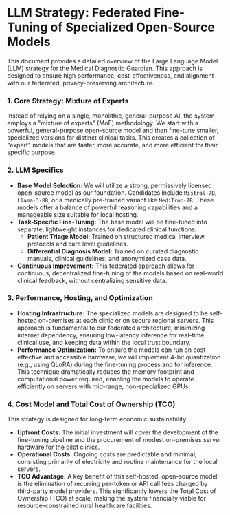 # LLM Strategy: Federated Fine-Tuning of Specialized Open-Source Models

This document provides a detailed overview of the Large Language Model (LLM) strategy for the Medical Diagnostic Guardian. This approach is designed to ensure high performance, cost-effectiveness, and alignment with our federated, privacy-preserving architecture.

### 1. Core Strategy: Mixture of Experts

Instead of relying on a single, monolithic, general-purpose AI, the system employs a "mixture of experts" (MoE) methodology. We start with a powerful, general-purpose open-source model and then fine-tune smaller, specialized versions for distinct clinical tasks. This creates a collection of "expert" models that are faster, more accurate, and more efficient for their specific purpose.

### 2. LLM Specifics

- **Base Model Selection:** We will utilize a strong, permissively licensed open-source model as our foundation. Candidates include `Mistral-7B`, `Llama-3-8B`, or a medically pre-trained variant like `MediTron-7B`. These models offer a balance of powerful reasoning capabilities and a manageable size suitable for local hosting.
- **Task-Specific Fine-Tuning:** The base model will be fine-tuned into separate, lightweight instances for dedicated clinical functions:
  - **Patient Triage Model:** Trained on structured medical interview protocols and care level guidelines.
  - **Differential Diagnosis Model:** Trained on curated diagnostic manuals, clinical guidelines, and anonymized case data.
- **Continuous Improvement:** This federated approach allows for continuous, decentralized fine-tuning of the models based on real-world clinical feedback, without centralizing sensitive data.

### 3. Performance, Hosting, and Optimization

- **Hosting Infrastructure:** The specialized models are designed to be self-hosted on-premises at each clinic or on secure regional servers. This approach is fundamental to our federated architecture, minimizing internet dependency, ensuring low-latency inference for real-time clinical use, and keeping data within the local trust boundary.
- **Performance Optimization:** To ensure the models can run on cost-effective and accessible hardware, we will implement 4-bit quantization (e.g., using QLoRA) during the fine-tuning process and for inference. This technique dramatically reduces the memory footprint and computational power required, enabling the models to operate efficiently on servers with mid-range, non-specialized GPUs.

### 4. Cost Model and Total Cost of Ownership (TCO)

This strategy is designed for long-term economic sustainability.

- **Upfront Costs:** The initial investment will cover the development of the fine-tuning pipeline and the procurement of modest on-premises server hardware for the pilot clinics.
- **Operational Costs:** Ongoing costs are predictable and minimal, consisting primarily of electricity and routine maintenance for the local servers.
- **TCO Advantage:** A key benefit of this self-hosted, open-source model is the elimination of recurring per-token or API call fees charged by third-party model providers. This significantly lowers the Total Cost of Ownership (TCO) at scale, making the system financially viable for resource-constrained rural healthcare facilities.
